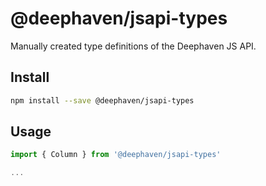 # @deephaven/jsapi-types

Manually created type definitions of the Deephaven JS API.

## Install

```bash
npm install --save @deephaven/jsapi-types
```

## Usage

```javascript
import { Column } from '@deephaven/jsapi-types'

...
```
